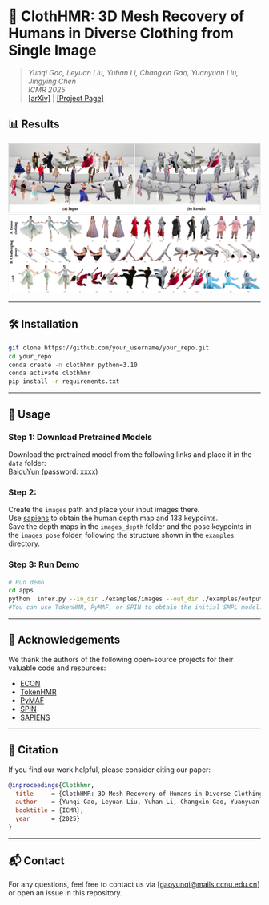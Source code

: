 # 📄 ClothHMR: 3D Mesh Recovery of Humans in Diverse Clothing from Single Image
> *Yunqi Gao, Leyuan Liu, Yuhan Li, Changxin Gao, Yuanyuan Liu, Jingying Chen*  
> *ICMR 2025*  
> [[arXiv]]() | [[Project Page]]()  


## 📊 Results  




![Qualitative Results](./assets/images.PNG)  
![Qualitative Results](./assets/images2.PNG)  

---

## 🛠 Installation  

```bash
git clone https://github.com/your_username/your_repo.git
cd your_repo
conda create -n clothhmr python=3.10
conda activate clothhmr
pip install -r requirements.txt
```

---

## 🚀 Usage  

### Step 1: Download Pretrained Models 
Download the pretrained model from the following links and place it in the `data` folder:  
 [BaiduYun (password: xxxx)](https://pan.baidu.com/s/xxxx)

### Step 2:   
 Create the `images` path and place your input images there.  
Use [sapiens](https://github.com/facebookresearch/sapiens) to obtain the human depth map and 133 keypoints.  
Save the depth maps in the `images_depth` folder and the pose keypoints in the `images_pose` folder, following the structure shown in the `examples` directory.

### Step 3: Run Demo 
```bash
# Run demo
cd apps
python  infer.py --in_dir ./examples/images --out_dir ./examples/output
#You can use TokenHMR, PyMAF, or SPIN to obtain the initial SMPL model.
```

---


## 🙏 Acknowledgements  

We thank the authors of the following open-source projects for their valuable code and resources:

- [ECON](https://github.com/YuliangXiu/ECON)  
- [TokenHMR](https://github.com/saidwivedi/TokenHMR)
- [PyMAF](https://github.com/HongwenZhang/PyMAF)
- [SPIN](https://github.com/nkolot/SPIN)
- [SAPIENS](https://github.com/facebookresearch/sapiens)
---

## 📖 Citation  

If you find our work helpful, please consider citing our paper:

```bibtex
@inproceedings{Clothhmr,
  title     = {ClothHMR: 3D Mesh Recovery of Humans in Diverse Clothing from Single Image},
  author    = {Yunqi Gao, Leyuan Liu, Yuhan Li, Changxin Gao, Yuanyuan Liu, Jingying Chen},
  booktitle = {ICMR},
  year      = {2025}
}
```

---

## 📬 Contact  

For any questions, feel free to contact us via [gaoyunqi@mails.ccnu.edu.cn] or open an issue in this repository.

